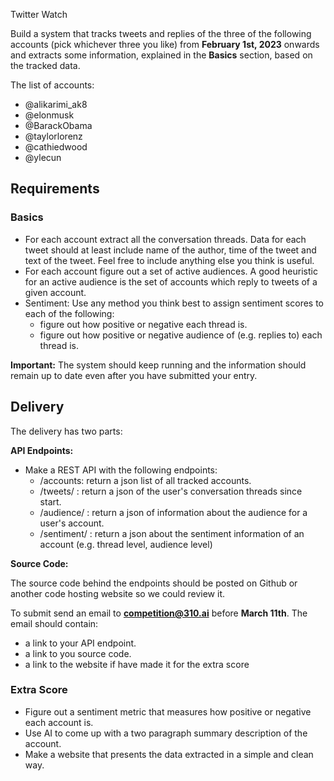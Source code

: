 Twitter Watch

Build a system that tracks tweets and replies of the three of the following
accounts (pick whichever three you like) from **February 1st, 2023** onwards and
extracts some information, explained in the **Basics** section, based on the
tracked data.

The list of accounts:

- @alikarimi_ak8
- @elonmusk
- @BarackObama
- @taylorlorenz
- @cathiedwood
- @ylecun

## Requirements

### Basics

- For each account extract all the conversation threads. Data for each tweet
should at least include name of the author, time of the tweet and
text of the tweet. Feel free to include anything else you think is useful.
- For each account figure out a set of active audiences. A good heuristic for an active
audience is the set of accounts which reply to tweets of a given account.
- Sentiment:
Use any method you think best to assign sentiment scores to each of the following:
    - figure out how positive or negative each thread is.
    - figure out how positive or negative audience of (e.g. replies to) each thread is.

**Important:** The system should keep running and the information should remain up to date even after you have submitted your entry.

## Delivery

The delivery has two parts:

**API Endpoints:**

- Make a REST API with the following endpoints:
    - /accounts: return a json list of all tracked accounts.
    - /tweets/<twitter-handle> : return a json of the user's conversation threads since start.
    - /audience/<twitter-handle> : return a json of information about the audience for a user's account.
    - /sentiment/<twitter-handle> : return a json about the sentiment information of an account (e.g. thread level, audience level)

**Source Code:**

The source code behind the endpoints should be posted on Github or another code hosting website so we could review it.

To submit send an email to **competition@310.ai** before **March 11th**. The email should contain:

- a link to your API endpoint.
- a link to you source code.
- a link to the website if have made it for the extra score

### Extra Score

- Figure out a sentiment metric that measures how positive or negative each account is.
- Use AI to come up with a two paragraph summary description of the account.
- Make a website that presents the data extracted in a simple and clean way.